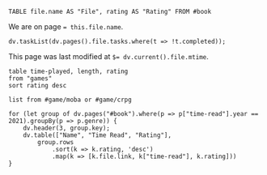 ```dataview
TABLE file.name AS "File", rating AS "Rating" FROM #book
```
We are on page `= this.file.name`.
```dataviewjs
dv.taskList(dv.pages().file.tasks.where(t => !t.completed));
```
This page was last modified at `$= dv.current().file.mtime`.

```dataview
table time-played, length, rating
from "games"
sort rating desc
```
```dataview
list from #game/moba or #game/crpg
```
```dataviewjs
for (let group of dv.pages("#book").where(p => p["time-read"].year == 2021).groupBy(p => p.genre)) {
	dv.header(3, group.key);
	dv.table(["Name", "Time Read", "Rating"],
		group.rows
			.sort(k => k.rating, 'desc')
			.map(k => [k.file.link, k["time-read"], k.rating]))
}
```

